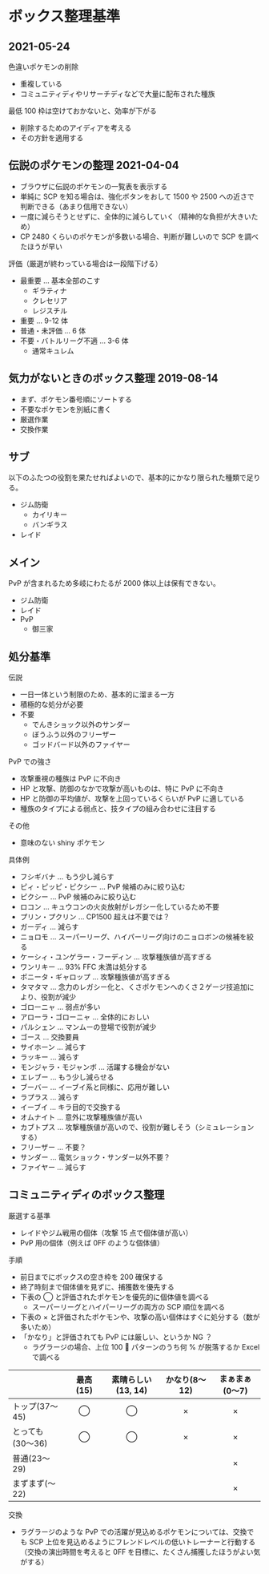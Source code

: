 # ボックス整理基準

## 2021-05-24

色違いポケモンの削除

- 重複している
- コミュニティディやリサーチディなどで大量に配布された種族

最低 100 枠は空けておかないと、効率が下がる

- 削除するためのアイディアを考える
- その方針を適用する

## 伝説のポケモンの整理 2021-04-04

- ブラウザに伝説のポケモンの一覧表を表示する
- 単純に SCP を知る場合は、強化ボタンをおして 1500 や 2500 への近さで判断できる（あまり信用できない）
- 一度に減らそうとせずに、全体的に減らしていく（精神的な負担が大きいため）
- CP 2480 くらいのポケモンが多数いる場合、判断が難しいので SCP を調べたほうが早い

評価（厳選が終わっている場合は一段階下げる）

- 最重要 … 基本全部のこす
  - ギラティナ
  - クレセリア
  - レジスチル
- 重要 … 9-12 体
- 普通・未評価 … 6 体
- 不要・バトルリーグ不適 … 3-6 体
  - 通常キュレム

## 気力がないときのボックス整理 2019-08-14

- まず、ポケモン番号順にソートする
- 不要なポケモンを別紙に書く
- 厳選作業
- 交換作業

## サブ

以下のふたつの役割を果たせればよいので、基本的にかなり限られた種類で足りる。

- ジム防衛
  - カイリキー
  - バンギラス
- レイド

## メイン

PvP が含まれるため多岐にわたるが 2000 体以上は保有できない。

- ジム防衛
- レイド
- PvP
  - 御三家

## 処分基準

伝説

- 一日一体という制限のため、基本的に溜まる一方
- 積極的な処分が必要
- 不要
  - でんきショック以外のサンダー
  - ぼうふう以外のフリーザー
  - ゴッドバード以外のファイヤー

PvP での強さ

- 攻撃重視の種族は PvP に不向き
- HP と攻撃、防御のなかで攻撃が高いものは、特に PvP に不向き
- HP と防御の平均値が、攻撃を上回っているくらいが PvP に適している
- 種族のタイプによる弱点と、技タイプの組み合わせに注目する

その他

- 意味のない shiny ポケモン

具体例

- フシギバナ … もう少し減らす
- ピィ・ピッピ・ピクシー … PvP 候補のみに絞り込む
- ピクシー … PvP 候補のみに絞り込む
- ロコン … キュウコンの火炎放射がレガシー化しているため不要
- プリン・プクリン … CP1500 超えは不要では？
- ガーディ … 減らす
- ニョロモ … スーパーリーグ、ハイパーリーグ向けのニョロボンの候補を絞る
- ケーシィ・ユンゲラー・フーディン … 攻撃種族値が高すぎる
- ワンリキー … 93% FFC 未満は処分する
- ポニータ・ギャロップ … 攻撃種族値が高すぎる
- タマタマ … 念力のレガシー化と、くさポケモンへのくさ２ゲージ技追加により、役割が減少
- ゴローニャ … 弱点が多い
- アローラ・ゴローニャ … 全体的におしい
- パルシェン … マンムーの登場で役割が減少
- ゴース … 交換要員
- サイホーン … 減らす
- ラッキー … 減らす
- モンジャラ・モジャンボ … 活躍する機会がない
- エレブー … もう少し減らせる
- ブーバー … イーブイ系と同様に、応用が難しい
- ラプラス … 減らす
- イーブイ … キラ目的で交換する
- オムナイト … 意外に攻撃種族値が高い
- カブトプス … 攻撃種族値が高いので、役割が難しそう（シミュレーションする）
- フリーザー … 不要？
- サンダー … 電気ショック・サンダー以外不要？
- ファイヤー … 減らす

## コミュニティディのボックス整理

厳選する基準

- レイドやジム戦用の個体（攻撃 15 点で個体値が高い）
- PvP 用の個体（例えば 0FF のような個体値）

手順

- 前日までにボックスの空き枠を 200 確保する
- 終了時刻まで個体値を見ずに、捕獲数を優先する
- 下表の ◯ と評価されたポケモンを優先的に個体値を調べる
  - スーパーリーグとハイパーリーグの両方の SCP 順位を調べる
- 下表の × と評価されたポケモンや、攻撃の高い個体はすぐに処分する（数が多いため）
- 「かなり」と評価されても PvP には厳しい、というか NG ？
  - ラグラージの場合、上位 100  パターンのうち何 % が脱落するか Excel で調べる

|                  | 最高(15) | 素晴らしい(13, 14) | かなり(8〜12) | まぁまぁ(0〜7) |
| :--------------- | :------: | :----------------: | :-----------: | :------------: |
| トップ(37〜45)   |    ◯     |         ◯          |       ×       |       ×        |
| とっても(30〜36) |    ◯     |         ◯          |       ×       |       ×        |
| 普通(23〜29)     |          |                    |               |       ×        |
| まずまず(〜22)   |          |                    |               |       ×        |

交換

- ラグラージのような PvP での活躍が見込めるポケモンについては、交換でも SCP 上位を見込めるようにフレンドレベルの低いトレーナーと行動する（交換の演出時間を考えると 0FF を目標に、たくさん捕獲したほうがよい気がする）
